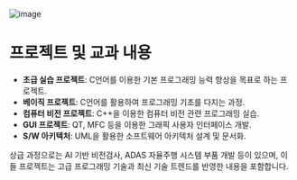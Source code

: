 ![image](https://github.com/themeg87/IntelEdge/assets/153694211/8a8da5a9-dbfe-47e7-a496-f287a3f5c133)   
# 프로젝트 및 교과 내용   

- **초급 실습 프로젝트**: C언어를 이용한 기본 프로그래밍 능력 향상을 목표로 하는 프로젝트.
- **베이직 프로젝트**: C언어를 활용하여 프로그래밍 기초를 다지는 과정.
- **컴퓨터 비전 프로젝트**: C++을 이용한 컴퓨터 비전 관련 프로그래밍 실습.
- **GUI 프로젝트**: QT, MFC 등을 이용한 그래픽 사용자 인터페이스 개발.
- **S/W 아키텍처**: UML을 활용한 소프트웨어 아키텍처 설계 및 문서화.

상급 과정으로는 AI 기반 비전검사, ADAS 자율주행 시스템 부품 개발 등이 있으며, 이들 프로젝트는 고급 프로그래밍 기술과 최신 기술 트렌드를 반영한 내용을 포함합니다.


